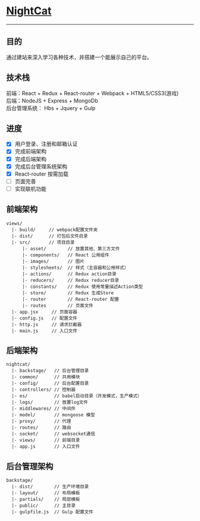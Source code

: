 # [NightCat](http://nightcat.win/)

------

## 目的
通过建站来深入学习各种技术，并搭建一个能展示自己的平台。

## 技术栈
前端：React + Redux + React-router + Webpack + HTML5/CSS3(游戏)<br>
后端：NodeJS + Express + MongoDb<br>
后台管理系统： Hbs + Jquery + Gulp <br>

## 进度
 - [x] 用户登录、注册和邮箱认证
 - [x] 完成前端架构
 - [x] 完成后端架构
 - [x] 完成后台管理系统架构
 - [x] React-router 按需加载
 - [ ] 页面完善
 - [ ] 实现联机功能

## 前端架构
    views/
      |- build/     // webpack配置文件夹
      |- dist/      // 打包后文件目录
      |- src/       // 项目目录
          |- asset/        // 放置其他、第三方文件
          |- components/   // React 公用组件
          |- images/       // 图片
          |- stylesheets/  // 样式（主容器和公用样式）
          |- actions/      // Redux action目录
          |- reducers/     // Redux reducer目录
          |- constants/    // Redux 使用常量描述Action类型
          |- store/        // Redux 生成Store
          |- router        // React-router 配置
          |- routes        // 页面文件
      |- app.jsx     // 页面容器
      |- config.js   // 配置文件
      |- http.js     // 请求拦截器
      |- main.js     // 入口文件

## 后端架构
    nightcat/
      |- backstage/   // 后台管理目录
      |- common/      // 共用模块
      |- config/      // 后台配置目录
      |- controllers/ // 控制器
      |- es/          // babel启动目录（开发模式，生产模式）
      |- logs/        // 放置log文件
      |- middlewares/ // 中间件
      |- model/       // mongoose 模型
      |- proxy/       // 代理
      |- routes/      // 路由
      |- socket/      // websocket通信
      |- views/       // 前端目录
      |- app.js       // 入口文件
    
## 后台管理架构
    backstage/
      |- dist/        // 生产环境目录
      |- layout/      // 布局模板
      |- partials/    // 局部模板
      |- public/      // 主目录
      |- gulpfile.js  // Gulp 配置文件

